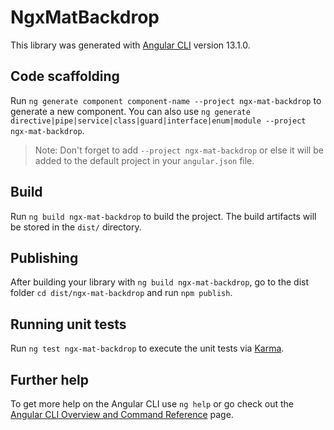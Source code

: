 # NgxMatBackdrop

This library was generated with [Angular CLI](https://github.com/angular/angular-cli) version 13.1.0.

## Code scaffolding

Run `ng generate component component-name --project ngx-mat-backdrop` to generate a new component. You can also use `ng generate directive|pipe|service|class|guard|interface|enum|module --project ngx-mat-backdrop`.
> Note: Don't forget to add `--project ngx-mat-backdrop` or else it will be added to the default project in your `angular.json` file. 

## Build

Run `ng build ngx-mat-backdrop` to build the project. The build artifacts will be stored in the `dist/` directory.

## Publishing

After building your library with `ng build ngx-mat-backdrop`, go to the dist folder `cd dist/ngx-mat-backdrop` and run `npm publish`.

## Running unit tests

Run `ng test ngx-mat-backdrop` to execute the unit tests via [Karma](https://karma-runner.github.io).

## Further help

To get more help on the Angular CLI use `ng help` or go check out the [Angular CLI Overview and Command Reference](https://angular.io/cli) page.
